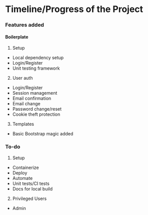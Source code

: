 # Timeline/Progress of the Project

### Features added
#### Boilerplate
1. Setup
 * Local dependency setup
 * Login/Register
 * Unit testing framework

2. User auth
 *  Login/Register
 *  Session management
 *  Email confirmation
 *  Email change
 *  Password change/reset
 *  Cookie theft protection

3. Templates
 *  Basic Bootstrap magic added

### To-do

1. Setup
 *  Containerize
 *  Deploy
 *  Automate
 *  Unit tests/CI tests
 *  Docs for local build

2. Privileged Users
 *  Admin
